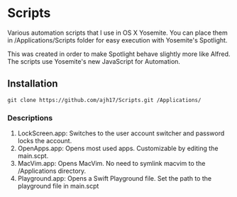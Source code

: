 # Scripts

Various automation scripts that I use in OS X Yosemite. You can place them in
/Applications/Scripts folder for easy execution with Yosemite's Spotlight.

This was created in order to make Spotlight behave slightly more like Alfred.
The scripts use Yosemite's new JavaScript for Automation.

## Installation

    git clone https://github.com/ajh17/Scripts.git /Applications/

### Descriptions

1. LockScreen.app: Switches to the user account switcher and password locks the account.
2. OpenApps.app: Opens most used apps. Customizable by editing the main.scpt.
3. MacVim.app: Opens MacVim. No need to symlink macvim to the /Applications directory.
4. Playground.app: Opens a Swift Playground file. Set the path to the playground file in main.scpt
